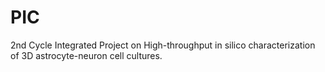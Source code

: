 # PIC
2nd Cycle Integrated Project on High-throughput in silico characterization of 3D astrocyte-neuron cell cultures.